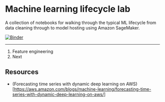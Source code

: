 # Machine learning lifecycle lab
A collection of notebooks for walking through the typical ML lifecycle from data cleaning through to model hosting using Amazon SageMaker.

[![Binder](https://mybinder.org/badge_logo.svg)](https://mybinder.org/v2/gh/jpbarto/ml_lifecycle_lab/master)

---

 1. Feature engineering
 2. Next
 
 ## Resources
 - (Forecasting time series with dynamic deep learning on AWS)[https://aws.amazon.com/blogs/machine-learning/forecasting-time-series-with-dynamic-deep-learning-on-aws/]

